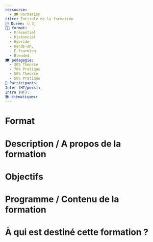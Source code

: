 ```yaml
---
ressource:
  - 🎓 Formation
titre: Intitulé de la formation
🕓 Durée: 🗓️ 3j
🧑‍🏫 format:
  - Présentiel
  - Distanciel
  - Hybride
  - Hands-on,
  - E-learning
  - Blended
🎓 pédagogie:
  - 30% Théorie
  - 70% Pratique
  - 50% Théorie
  - 50% Pratique
👥 Participants: 
Inter (HT/pers): 
Intra (HT): 
📚 thématiques:
---
```

# Format
# Description / A propos de la formation
# Objectifs
# Programme / Contenu de la formation
# À qui est destiné cette formation ?